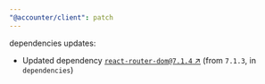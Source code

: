 ```yaml
---
"@accounter/client": patch
---
```

dependencies updates:
  - Updated dependency [`react-router-dom@7.1.4` ↗︎](https://www.npmjs.com/package/react-router-dom/v/7.1.4) (from `7.1.3`, in `dependencies`)
